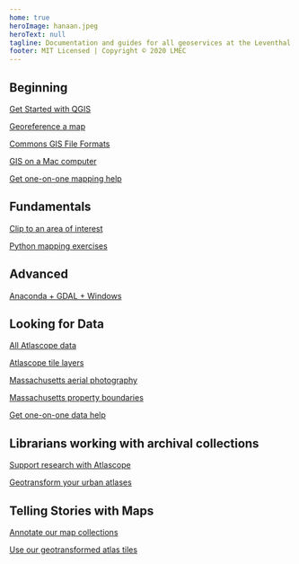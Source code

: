 ```yaml
---
home: true
heroImage: hanaan.jpeg
heroText: null
tagline: Documentation and guides for all geoservices at the Leventhal Map & Education Center at the Boston Public Library
footer: MIT Licensed | Copyright © 2020 LMEC
---
```


<div style="text-align: center">
  <Bit/>
</div>

<div class="features">
  <div class="feature">
    <h2>Beginning</h2>
      <p><a target = "_blank" href ='./resources/guides/download-qgis.html'>Get Started with QGIS</a></p>  
      <p><a target = "_blank" href ='./resources/guides/georeference.html'>Georeference a map</a></p>  
      <p><a target = "_blank" href ='./resources/guides/file-formats.html'>Commons GIS File Formats</a></p>    
      <p><a target = "_blank" href ='./resources/guides/mac-setup.html'>GIS on a Mac computer</a></p>      
    <p><a target = "_blank" href ='./resources/request.html'>Get one-on-one mapping help</a></p>
  </div>
  <div class="feature">
    <h2>Fundamentals</h2> 
      <p><a target = "_blank" href ='./resources/tutorials/clip-by-extent.html'>Clip to an area of interest</a></p>
       <p><a target = "_blank" href ='./resources/guides/python.html'>Python mapping exercises</a></p>     
  </div>
      <div class="feature">
    <h2>Advanced</h2>   
      <p><a target = "_blank" href ='./resources/tutorials/windows-anaconda.html'>Anaconda + GDAL + Windows</a></p>  
  </div>
  <div class="feature">
    <h2>Looking for Data</h2>
    <p><a target = "_blank" href ='./resources/documentation/access-urban-atlas-data.html'>All Atlascope data</a></p>
    <p><a target = "_blank" href ='./resources/guides/atlascope-tiles.html'>Atlascope tile layers</a></p>
    <p><a target = "_blank" href ='./resources/tutorials/aerial.html'>Massachusetts aerial photography</a></p>
    <p><a target = "_blank" href ='./resources/tutorials/mass-parcels.html'>Massachusetts property boundaries</a></p>
    <p><a target = "_blank" href ='./resources/request.html'>Get one-on-one data help</a></p>
  </div>
  <div class="feature">
    <h2>Librarians working with archival collections</h2>
    <p><a target = "_blank" href ='./resources/guides/atlascope-tool-guide.html'>Support research with Atlascope</a></p>
    <p><a target = "_blank" href ='./resources/documentation/create-urban-atlas-data.html'>Geotransform your urban atlases</a></p>
  </div>
  <div class="feature">
    <h2>Telling Stories with Maps</h2>
      <p><a target = "_blank" href ='./resources/tutorials/create-stories.html'>Annotate our map collections</a></p>
      <p><a target = "_blank" href ='./resources/guides/atlascope-tiles.html'>Use our geotransformed atlas tiles</a></p>
  </div>
</div>

